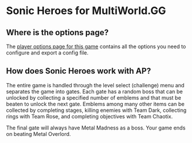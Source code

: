 # Sonic Heroes for MultiWorld.GG

## Where is the options page?

The [player options page for this game](../player-options) contains all the options you need to configure and export a config file.

## How does Sonic Heroes work with AP?
The entire game is handled through the level select (challenge) menu and separates the game into gates. Each gate has a random boss that can be unlocked by collecting a specified number of emblems and that must be beaten to unlock the next gate. Emblems among many other items can be collected by completing stages, killing enemies with Team Dark, collecting rings with Team Rose, and completing objectives with Team Chaotix.

The final gate will always have Metal Madness as a boss. Your game ends on beating Metal Overlord.